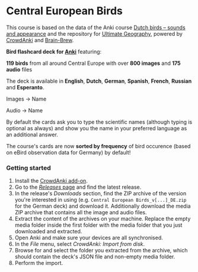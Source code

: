 # Central European Birds

This course is based on the data of the Anki course [Dutch birds – sounds and appearance](https://ankiweb.net/shared/info/940243165) and the repository for [Ultimate Geography](https://github.com/axelboc/anki-ultimate-geography), powered by [CrowdAnki](https://github.com/Stvad/CrowdAnki) and [Brain-Brew](https://github.com/ohare93/brain-brew).

**Bird flashcard deck for [Anki](http://ankisrs.net/)** featuring:

**119 birds** from all around Central Europe with over **800 images** and **175 audio** files

The deck is available in **English**, **Dutch**, **German**, **Spanish**, **French**, **Russian** and **Esperanto**.

Images &rarr; Name

Audio &rarr; Name

By default the cards ask you to type the scientific names (although typing is optional as always) and show you the name in your preferred language as an additional answer.

The course's cards are now **sorted by frequency** of bird occurence (based on eBird observation data for Germany) by default!


### Getting started

1. Install the [CrowdAnki add-on](https://github.com/Stvad/CrowdAnki).
1. Go to the [_Releases_ page](https://github.com/pschonev/anki-central-european-birds/releases) and find the latest release.
1. In the release's _Downloads_ section, find the ZIP archive of the version you're interested in using (e.g. `Central European Birds_v[...]_DE.zip` for the German deck) and download it. Additionally download the media ZIP archive that contains all the image and audio files.
1. Extract the content of the archives on your machine. Replace the empty media folder inside the first folder with the media folder that you just downloaded and extracted.
1. Open Anki and make sure your devices are all synchronised.
1. In the _File_ menu, select _CrowdAnki: Import from disk_.
1. Browse for and select the folder you extracted from the archive, which should contain the deck's JSON file and non-empty media folder.
1. Perform the import.
